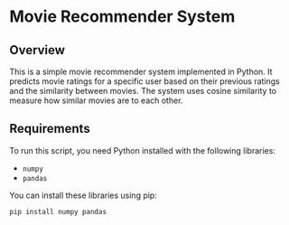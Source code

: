 # Movie Recommender System

## Overview

This is a simple movie recommender system implemented in Python. It predicts movie ratings for a specific user based on their previous ratings and the similarity between movies. The system uses cosine similarity to measure how similar movies are to each other.

## Requirements

To run this script, you need Python installed with the following libraries:

- `numpy`
- `pandas`

You can install these libraries using pip:

```bash
pip install numpy pandas
